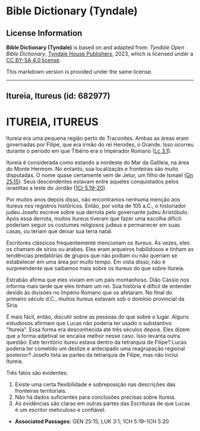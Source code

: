 # Bible Dictionary (Tyndale)

## License Information

**Bible Dictionary (Tyndale)** is based on and adapted from: _Tyndale Open Bible Dictionary_, [Tyndale House Publishers](https://tyndaleopenresources.com/), 2023, which is licensed under a [CC BY-SA 4.0 license](https://creativecommons.org/licenses/by-sa/4.0/legalcode.en).

This markdown version is provided under the same license.



--------------------------------

## Itureia, Itureus (id: 682977)

ITUREIA, ITUREUS
================

Itureia era uma pequena região perto de Traconites. Ambas as áreas eram governadas por Filipe, que era irmão do rei Herodes, o Grande. Isso ocorreu durante o período em que Tibério era o Imperador Romano ([Lc 3\.1](https://ref.ly/Luke3:1)).

Itureia é considerada como estando a nordeste do Mar da Galileia, na área do Monte Hermom. No entanto, sua localização e fronteiras são muito disputadas. O nome quase certamente vem de Jetur, um filho de Ismael ([Gn 25\.15](https://ref.ly/Gen25:15)). Seus descendentes estavam entre aqueles conquistados pelos israelitas a leste do Jordão ([1Cr 5\.19–20](https://ref.ly/1Chr5:19-1Chr5:20)).

Por muitos anos depois disso, não encontramos nenhuma menção aos itureus nos registros históricos. Então, por volta de 105 a.C., o historiador judeu Josefo escreve sobre sua derrota pelo governante judeu Aristóbulo. Após essa derrota, muitos itureus tiveram que fazer uma escolha difícil: poderiam seguir os costumes religiosos judeus e permanecer em suas casas, ou teriam que deixar sua terra natal.

Escritores clássicos frequentemente mencionam os itureus. Às vezes, eles os chamam de sírios ou árabes. Eles eram arqueiros habilidosos e tinham as tendências predatórias de grupos que não podiam ou não queriam se estabelecer em uma área por muito tempo. Em vista disso, não é surpreendente que saibamos mais sobre os itureus do que sobre Itureia.

Estrabão afirma que eles viviam em um país montanhoso. Dião Cássio nos informa mais tarde que eles tinham um rei. Sua história é difícil de entender devido às divisões no Império Romano que os afetaram. No final do primeiro século d.C., muitos itureus estavam sob o domínio provincial da Síria.

É mais fácil, então, discutir sobre as pessoas do que sobre o lugar. Alguns estudiosos afirmam que Lucas não poderia ter usado o substantivo "Itureia". Essa forma era desconhecida até três séculos depois. Eles dizem que a forma adjetival se encaixa melhor nesse caso. Isso levanta outra questão: Este território itureu estava dentro da tetrarquia de Filipe? Lucas poderia ter cometido um deslize e antecipado uma reagrupação regional posterior? Josefo lista as partes da tetrarquia de Filipe, mas não inclui Itureia.

Três fatos são evidentes:

1. Existe uma certa flexibilidade e sobreposição nas descrições das fronteiras territoriais.
2. Não há dados suficientes para conclusões precisas sobre Itureia.
3. As evidências são claras em outras partes das Escrituras de que Lucas é um escritor meticuloso e confiável.

* **Associated Passages:** GEN 25:15; LUK 3:1; 1CH 5:19–1CH 5:20

